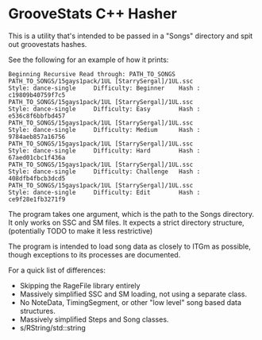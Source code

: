 # GrooveStats C++ Hasher

This is a utility that's intended to be passed in a "Songs" directory and spit out groovestats hashes.

See the following for an example of how it prints:

```
Beginning Recursive Read through: PATH_TO_SONGS
PATH_TO_SONGS/15gays1pack/1UL [StarrySergal]/1UL.ssc
Style: dance-single     Difficulty: Beginner    Hash : c19809b40759f7c5
PATH_TO_SONGS/15gays1pack/1UL [StarrySergal]/1UL.ssc
Style: dance-single     Difficulty: Easy        Hash : e536c8f6bbfbd457
PATH_TO_SONGS/15gays1pack/1UL [StarrySergal]/1UL.ssc
Style: dance-single     Difficulty: Medium      Hash : 9784aeb857a16756
PATH_TO_SONGS/15gays1pack/1UL [StarrySergal]/1UL.ssc
Style: dance-single     Difficulty: Hard        Hash : 67aed01cbc1f436a
PATH_TO_SONGS/15gays1pack/1UL [StarrySergal]/1UL.ssc
Style: dance-single     Difficulty: Challenge   Hash : 408dfb4fbcb3dcd5
PATH_TO_SONGS/15gays1pack/1UL [StarrySergal]/1UL.ssc
Style: dance-single     Difficulty: Edit        Hash : ce9f28e1fb3271f9
```

The program takes one argument, which is the path to the Songs directory. It
only works on SSC and SM files. It expects a strict directory structure,
(potentially TODO to make it less restrictive)

The program is intended to load song data as closely to ITGm as possible,
though exceptions to its processes are documented.

For a quick list of differences:
  * Skipping the RageFile library entirely
  * Massively simplified SSC and SM loading, not using a separate class.
  * No NoteData, TimingSegment, or other "low level" song based data structures.
  * Massively simplified Steps and Song classes.
  * s/RString/std::string

